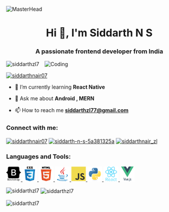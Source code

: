 ![MasterHead](https://repository-images.githubusercontent.com/588181932/e36ec678-7984-4cdd-8e4c-a3932772ff8e)

<h1 align="center">Hi 👋, I'm Siddarth N S</h1>
<h3 align="center">A passionate frontend developer from India</h3>
<img align="right" alt="Coding" width="400" src="https://media.tenor.com/NOYF3f82b_gAAAAC/programmer.gif">

<p align="left"> <img src="https://komarev.com/ghpvc/?username=siddarthzl7&label=Profile%20views&color=0e75b6&style=flat" alt="siddarthzl7" /> </p>

<p align="left"> <a href="https://twitter.com/siddarthnair07" target="blank"><img src="https://img.shields.io/twitter/follow/siddarthnair07?logo=twitter&style=for-the-badge" alt="siddarthnair07" /></a> </p>

- 🌱 I’m currently learning **React Native**

- 💬 Ask me about **Android , MERN**

- 📫 How to reach me **siddarthzl77@gmail.com**

<h3 align="left">Connect with me:</h3>
<p align="left">
<a href="https://twitter.com/siddarthnair07" target="blank"><img align="center" src="https://raw.githubusercontent.com/rahuldkjain/github-profile-readme-generator/master/src/images/icons/Social/twitter.svg" alt="siddarthnair07" height="30" width="40" /></a>
<a href="https://linkedin.com/in/siddarth-n-s-5a381325a" target="blank"><img align="center" src="https://raw.githubusercontent.com/rahuldkjain/github-profile-readme-generator/master/src/images/icons/Social/linked-in-alt.svg" alt="siddarth-n-s-5a381325a" height="30" width="40" /></a>
<a href="https://instagram.com/siddarthnair_zl" target="blank"><img align="center" src="https://raw.githubusercontent.com/rahuldkjain/github-profile-readme-generator/master/src/images/icons/Social/instagram.svg" alt="siddarthnair_zl" height="30" width="40" /></a>
</p>

<h3 align="left">Languages and Tools:</h3>
<p align="left"> <a href="https://getbootstrap.com" target="_blank" rel="noreferrer"> <img src="https://raw.githubusercontent.com/devicons/devicon/master/icons/bootstrap/bootstrap-plain-wordmark.svg" alt="bootstrap" width="40" height="40"/> </a> <a href="https://www.w3schools.com/css/" target="_blank" rel="noreferrer"> <img src="https://raw.githubusercontent.com/devicons/devicon/master/icons/css3/css3-original-wordmark.svg" alt="css3" width="40" height="40"/> </a> <a href="https://www.w3.org/html/" target="_blank" rel="noreferrer"> <img src="https://raw.githubusercontent.com/devicons/devicon/master/icons/html5/html5-original-wordmark.svg" alt="html5" width="40" height="40"/> </a> <a href="https://www.java.com" target="_blank" rel="noreferrer"> <img src="https://raw.githubusercontent.com/devicons/devicon/master/icons/java/java-original.svg" alt="java" width="40" height="40"/> </a> <a href="https://developer.mozilla.org/en-US/docs/Web/JavaScript" target="_blank" rel="noreferrer"> <img src="https://raw.githubusercontent.com/devicons/devicon/master/icons/javascript/javascript-original.svg" alt="javascript" width="40" height="40"/> </a> <a href="https://www.python.org" target="_blank" rel="noreferrer"> <img src="https://raw.githubusercontent.com/devicons/devicon/master/icons/python/python-original.svg" alt="python" width="40" height="40"/> </a> <a href="https://reactjs.org/" target="_blank" rel="noreferrer"> <img src="https://raw.githubusercontent.com/devicons/devicon/master/icons/react/react-original-wordmark.svg" alt="react" width="40" height="40"/> </a> <a href="https://vuejs.org/" target="_blank" rel="noreferrer"> <img src="https://raw.githubusercontent.com/devicons/devicon/master/icons/vuejs/vuejs-original-wordmark.svg" alt="vuejs" width="40" height="40"/> </a> </p>

<p><img align="left" src="https://github-readme-stats.vercel.app/api/top-langs?username=siddarthzl7&show_icons=true&locale=en&layout=compact" alt="siddarthzl7" /></p>

<p>&nbsp;<img align="center" src="https://github-readme-stats.vercel.app/api?username=siddarthzl7&show_icons=true&locale=en" alt="siddarthzl7" /></p>

<p><img align="center" src="https://github-readme-streak-stats.herokuapp.com/?user=siddarthzl7&" alt="siddarthzl7" /></p>
